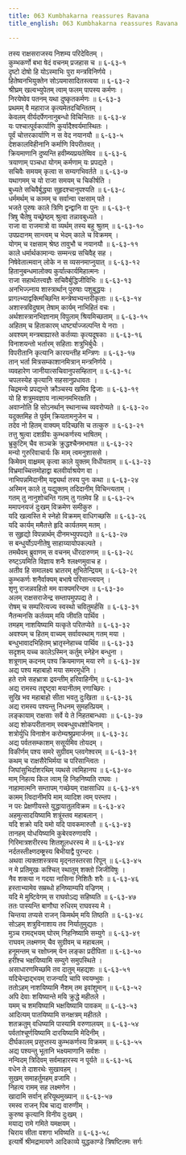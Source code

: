 ```yaml
---
title: 063 Kumbhakarna reassures Ravana
title_english: 063 Kumbhakarna reassures Ravana

---
```

<div class="audioEmbed"  caption="श्रीराम-हरिसीताराममूर्ति-घनपाठिभ्यां वचनम्" src="https://archive.org/download/Ramayana-recitation-Sriram-harisItArAmamUrti-Ghanapaati-v2/Kanda_6/Kanda_6_YK-063-Kumbhakarna_reassures_Ravana_0.mp3"></div>

तस्य राक्षसराजस्य निशम्य परिदेवितम् ।  
कुम्भकर्णो बभा षेदं वचनम् प्रजहास च ॥ ६-६३-१  
दृष्टो दोषो हि योऽस्माभिः पुरा मन्त्रविनिर्णये ।  
हितेष्वनभियुक्तेन सोऽयमासादितस्त्वया ॥ ६-६३-२  
श्रीघ्रम् खल्वभ्युपेतम् त्वाम् फलम् पापस्य कर्मणः ।  
निरयेष्वेव पतनम् यथा दुष्कृतकर्मणः ॥ ६-६३-३  
प्रथमम् वै महाराज कृत्यमेतदचिन्तितम् ।  
केवलम् वीर्यदर्पेणनानुबन्धो विचिन्तितः ॥ ६-६३-४  
यः पश्चात्पूर्वकार्याणि कुर्यादैश्वर्यमास्थितः ।  
पूर्वं चोत्तरकार्याणि न स वेद नयानयौ ॥ ६-६३-५  
देशकालविहीनानि कर्माणि विपरीतवत् ।  
क्रियमाणानि दुष्यन्ति हवीम्ष्यप्रयतेष्विव ॥ ६-६३-६  
त्रयाणाम् पञ्चधा योगम् कर्मणाम् यः प्रपद्यते ।  
सचिवैः समयम् कृत्वा स सम्यगभिवर्तते ॥ ६-६३-७  
यथागमम् च यो राजा समयम् च चिकीर्षति ।  
बुध्यते सचिवैर्बुद्ध्या सुहृदश्चानुपश्यति ॥ ६-६३-८  
धर्ममर्थम् च कामम् च सर्वान्वा रक्षसाम् पते ।  
भजते पुरुषः काले त्रिणि द्वन्द्वानि वा पुनः ॥ ६-६३-९  
त्रिषु चैतेषु यच्छ्रेष्ठम् श्रुत्वा तन्नावबुध्यते ।  
राजा वा राजमात्रो वा व्यर्थम् तस्य बहु श्रुतम् ॥ ६-६३-१०  
उपप्रदानम् सान्त्वम् च भेदम् काले च विक्रमम् ।  
योगम् च रक्षसाम् श्रेष्ठ तावुभौ च नयानयौ ॥ ६-६३-११  
काले धर्मार्थकामान्यः सम्मन्त्य्र सचिवैह् सह ।  
निषेवेतात्मवान् लोके न स व्यसनमाप्नुयात् ॥ ६-६३-१२  
हितानुबन्धमालोक्य कुर्यात्कार्यमिहात्मनः ।  
राजा सहार्थतत्त्वज्ञैः सचिवैर्बुद्धिजीविभिः ॥ ६-६३-१३  
अनभिज्ज़्नाय शास्त्रार्थान् पुरुषाः पशुबुद्धयः ।  
प्रागल्भ्याद्वक्त्मिच्छिन्ति मन्त्रेष्वभ्यन्तरीकृताः ॥ ६-६३-१४  
अशास्त्रविदुषाम् तेषाम् कार्यम् नाभिहितं वचः ।  
अर्थशास्त्रानभिज्ञानाम् विपुलाम् श्रियमिच्छताम् ॥ ६-६३-१५  
अहितम् च हिताकारम् धार्ष्ट्याज्जल्पन्ति ये नराः ।  
अवश्यम् मन्त्रबाह्यास्ते कर्तव्याः कृत्यदूषकाः ॥ ६-६३-१६  
विनाशयन्तो भर्तारम् सहिताः शत्रुभिर्बुधैः ।  
विपरीतानि कृत्यानि कारयन्तीह मन्त्रिणः ॥ ६-६३-१७  
तान् भर्ता मित्रसम्काशानमित्रान् मन्त्रनिर्णये ।  
व्यवहारेण जानीयात्सचिवानुपसम्हितान् ॥ ६-६३-१८  
चपलस्येह कृत्यानि सहसानुप्रधावतः ।  
चिद्रमन्ये प्रपद्यन्ते क्रौञ्चस्य खमिव द्विजाः ॥ ६-६३-१९  
यो हि शत्रुमवज्ञाय नात्मानमभिरक्षति ।  
अवाप्नोति हि सोऽनर्थान् स्थानाच्च व्यवरोप्यते ॥ ६-६३-२०  
यदुक्तमिह ते पूर्वम् क्रियतामनुजेन च ।  
तदेव नो हितम् वाक्यम् यदिच्छसि च तत्कुरु ॥ ६-६३-२१  
तत्तु श्रुत्वा दशग्रीवः कुम्भकर्णस्य भाषितम् ।  
भ्रुकुटिम् चैव सञ्चक्रे क्रुद्धश्चैनमभाषत ॥ ६-६३-२२  
मन्यो गुरुरिवाचार्यः कि माम् त्वमनुशाससे ।  
किमेवम् वाक्ष्रमम् कृत्वा काले युक्तम् विधीयताम् ॥ ६-६३-२३  
विभ्रमाच्चित्तमोहाद्वा बलवीर्याश्रयेण वा ।  
नाभिपन्नमिदानीम् यद्व्यर्था तस्य पुनः कथा ॥ ६-६३-२४  
अस्मिन् काले तु यद्युक्तम् तदिदानीम् विचिन्त्यताम् ।  
गतम् तु नानुशोचन्ति गतम् तु गतमेव हि ॥ ६-६३-२५  
ममापनयजं दुःखम् विक्रमेण समीकुरु ।  
यदि खल्वस्ति मे स्नेहो विक्रमम् वाधिगच्छसि ॥ ६-६३-२६  
यदि कार्यम् ममैतत्ते हृदि कार्यतमम् मतम् ।  
स सुहृद्यो विपन्नार्थम् दीनमभ्युपपद्यते ॥ ६-६३-२७  
स बन्धुर्योऽपनीतेषु साहाय्यायोपकल्पते ।  
तमथैवम् ब्रुवाणम् स वचनम् धीरदारुणम् ॥ ६-६३-२८  
रुष्ट्ऽयमिति विज्ञाय शनैः श्लक्ष्णमुवाच ह ।  
अतीव हि समालक्ष्य भ्रातरम् क्षुभितेन्द्रियम् ॥ ६-६३-२९  
कुम्भकर्णः शनैर्वाक्यम् बभाषे परिसान्त्वयन् ।  
शृणु राजन्नवहितो मम वाक्यमरिन्दम ॥ ६-६३-३०  
अलम् राक्षसराजेन्द्र सम्तापमुपपद्य ते ।  
रोषम् च सम्परित्यज्य स्वस्थो चवितुमर्हसि ॥ ६-६३-३१  
नैतन्मनसि कर्तव्यम् मयि जीवति पार्थिव ।  
तमहम् नाशयिष्यामि यत्कृते परितप्येते ॥ ६-६३-३२  
अवश्यम् च हितम् वाच्यम् सर्वावस्थाम् गतम् मया ।  
बन्धुभावादभिहितम् भ्रातृस्नेहाच्च पार्थिव ॥ ६-६३-३३  
सदृशम् यच्च कालेऽस्मिन् कर्तुम् स्नेहेन बन्धुना ।  
शत्रूणाम् कदनम् पश्य क्रियमाणम् मया रणे ॥ ६-६३-३४  
अद्य पश्य महाबाहो मया समरमूर्धनि ।  
हते रामे सहभ्रात्रा द्रवन्तीम् हरिवाहिनीम् ॥ ६-६३-३५  
अद्य रामस्य तद्दृष्ट्वा मयानीतम् रणाच्छिरः ।  
सुखि भव महाबाहो सीता भवतु दुःखिता ॥ ६-६३-३६  
अद्य रामस्य पश्यन्तु निधनम् सुमहत्प्रियम् ।  
लङ्कायाम् राक्षसाः सर्वे ये ते निहतबान्धवाः ॥ ६-६३-३७  
अद्य शोकपरीतानाम् स्वबन्धुवधशोचिनाम् ।  
शत्रोर्युधि विनाशेन करोम्यश्रुप्रमार्जनम् ॥ ६-६३-३८  
अद्य पर्वतसम्काशम् ससूर्यमिव तोयदम् ।  
विकीर्णम् पश्य समरे सुग्रीवम् प्लवगेश्वरम् ॥ ६-६३-३९  
कथम् च राक्षसैरेभिर्मया च परिसान्त्वितः ।  
जिघांसुभिर्दाशरथिम् व्यथसे त्वमिहानघ ॥ ६-६३-४०  
माम् निहत्य किल त्वाम् हि निहनिष्यति राघवः ।  
नाहामात्मनि सम्तापम् गच्छेयम् राक्षसाधिप ॥ ६-६३-४१  
कामम् त्विदानीमपि माम् व्यादिश त्वम् परम्तप ।  
न परः प्रेक्षणीयस्ते युद्धायातुलविक्रम ॥ ६-६३-४२  
अहमुत्सादयिष्यामि शत्रूंस्तव महाबलान् ।  
यदि शक्रो यदि यमो यदि पावकमारुतौ ॥ ६-६३-४३  
तानहम् योधयिष्यामि कुबेरवरुणावपि ।  
गिरिमात्रशरीरस्य शितशूलधरस्य मे ॥ ६-६३-४४  
नर्दतस्तीक्ष्णदम्ष्ट्रस्य बिभीयाद्वै पुरन्दरः ।  
अथवा त्यक्तशस्त्रस्य मृद्नतस्तरसा रिपून् ॥ ६-६३-४५  
न मे प्रतिमुखः कश्चित् स्थातुम् शक्तो जिजीविषुः ।  
नैव शक्त्या न गदया नासिना निशितैः शरैः ॥ ६-६३-४६  
हस्ताभ्यामेव सम्रब्धो हनिष्याम्यपि वज्रिणम् ।  
यदि मे मुष्टिवेगम् स राघवोऽद्य सहिष्यति ॥ ६-६३-४७  
ततः पास्यन्ति बाणौघा रुधिरम् राघवस्य मे ।  
चिन्तया तप्यसे राजन् किमर्थम् मयि तिष्ठति ॥ ६-६३-४८  
सोऽहम् शत्रुविनाशाय तव निर्यातुमुद्यतः ।  
मुञ्च रामद्भयम् घोरम् निहनिष्यामि सम्युगे ॥ ६-६३-४९  
राघवम् लक्ष्मणम् चैव सुग्रीवम् च महाबलम् ।  
हनूमन्तम् च रक्षोघ्नम् येन लङ्का प्रदीपिता ॥ ६-६३-५०  
हरींश्च भक्षयिष्यामि सम्युगे समुपस्थिते ।  
असाधारणमिच्छमि तव दातुम् महद्यशः ॥ ६-६३-५१  
यदिचेन्द्राद्भयम् राजन्यदि चापि स्वयम्भुवः ।  
ततोऽहम् नाशयिष्यामि नैशम् तम इवांशुमान् ॥ ६-६३-५२  
अपि देवाः शयिष्यान्ते मयि क्रुद्धे महीतले ।  
यमम् च शमयिष्यामि भक्षयिष्यामि पावकम् ॥ ६-६३-५३  
आदित्यम् पातयिष्यामि सनक्षत्रम् महीतले ।  
शतक्रतुम् वधिष्यामि पास्यामि वरुणालयम् ॥ ६-६३-५४  
पर्वतांश्चूर्णयिष्यामि दारयिष्यामि मेदिनीम् ।  
दीर्घकालम् प्रसुप्तस्य कुम्भकर्णस्य विक्रमम् ॥ ६-६३-५५  
अद्य पश्यन्तु भूतानि भक्ष्यमाणानि सर्वशः ।  
नन्विदम् त्रिदिवम् सर्वमाहारस्य न पूर्यते ॥ ६-६३-५६  
वधेन ते दाशरथेः सुखावहम् ।  
सुखम् समाहर्तुमहम् व्रजामि ।  
निहत्य रामम् सह लक्ष्मणेन ।  
खादामि सर्वान् हरियूथमुख्यान् ॥ ६-६३-५७  
रमस्व राजन् पिब चाद्य वारुणीम् ।  
कुरुष्व कृत्यानि विनीय दुःखम् ।  
मयाद्य रामे गमिते यमक्षयम् ।  
चिराय सीता वशगा भविष्यति ॥ ६-६३-५८  
इत्यार्षे श्रीमद्रामायणे आदिकाव्ये युद्धकाण्डे त्रिषष्टितमः सर्गः